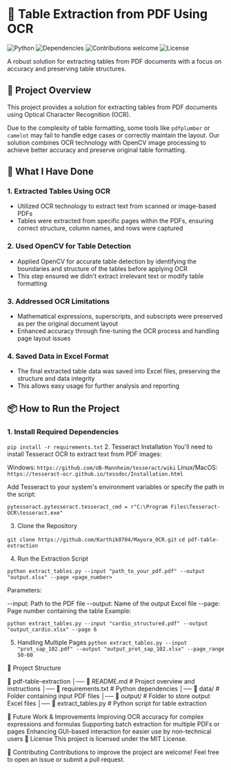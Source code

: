 # 📑 Table Extraction from PDF Using OCR

![Python](https://img.shields.io/badge/python-v3.7+-blue.svg)
![Dependencies](https://img.shields.io/badge/dependencies-up%20to%20date-brightgreen.svg)
![Contributions welcome](https://img.shields.io/badge/contributions-welcome-orange.svg)
![License](https://img.shields.io/badge/license-MIT-blue.svg)

A robust solution for extracting tables from PDF documents with a focus on accuracy and preserving table structures.

## 🚀 Project Overview
This project provides a solution for extracting tables from PDF documents using Optical Character Recognition (OCR).

Due to the complexity of table formatting, some tools like `pdfplumber` or `camelot` may fail to handle edge cases or correctly maintain the layout. Our solution combines OCR technology with OpenCV image processing to achieve better accuracy and preserve original table formatting.

## 🔧 What I Have Done

### 1. Extracted Tables Using OCR
- Utilized OCR technology to extract text from scanned or image-based PDFs
- Tables were extracted from specific pages within the PDFs, ensuring correct structure, column names, and rows were captured

### 2. Used OpenCV for Table Detection
- Applied OpenCV for accurate table detection by identifying the boundaries and structure of the tables before applying OCR
- This step ensured we didn't extract irrelevant text or modify table formatting

### 3. Addressed OCR Limitations
- Mathematical expressions, superscripts, and subscripts were preserved as per the original document layout
- Enhanced accuracy through fine-tuning the OCR process and handling page layout issues

### 4. Saved Data in Excel Format
- The final extracted table data was saved into Excel files, preserving the structure and data integrity
- This allows easy usage for further analysis and reporting

## 📦 How to Run the Project

### 1. Install Required Dependencies

```pip install -r requirements.txt```
2. Tesseract Installation
You'll need to install Tesseract OCR to extract text from PDF images:

Windows: ```https://github.com/UB-Mannheim/tesseract/wiki```
Linux/MacOS: ```https://tesseract-ocr.github.io/tessdoc/Installation.html```

Add Tesseract to your system's environment variables or specify the path in the script:

```pytesseract.pytesseract.tesseract_cmd = r"C:\Program Files\Tesseract-OCR\tesseract.exe"```

3. Clone the Repository

```git clone https://github.com/Karthik0704/Mayora_OCR.git```
```cd pdf-table-extraction```

4. Run the Extraction Script

```python extract_tables.py --input "path_to_your_pdf.pdf" --output "output.xlsx" --page <page_number>```

Parameters:

--input: Path to the PDF file
--output: Name of the output Excel file
--page: Page number containing the table
Example:

```python extract_tables.py --input "cardio_structured.pdf" --output "output_cardio.xlsx" --page 6```

5. Handling Multiple Pages
```python extract_tables.py --input "prot_sap_102.pdf" --output "output_prot_sap_102.xlsx" --page_range 50-60```

📂 Project Structure

📁 pdf-table-extraction
│── 📄 README.md           # Project overview and instructions
│── 📄 requirements.txt    # Python dependencies
│── 📂 data/               # Folder containing input PDF files
│── 📂 output/             # Folder to store output Excel files
│── 📜 extract_tables.py   # Python script for table extraction

📝 Future Work & Improvements
Improving OCR accuracy for complex expressions and formulas
Supporting batch extraction for multiple PDFs or pages
Enhancing GUI-based interaction for easier use by non-technical users
📜 License
This project is licensed under the MIT License.

🤝 Contributing
Contributions to improve the project are welcome! Feel free to open an issue or submit a pull request.
